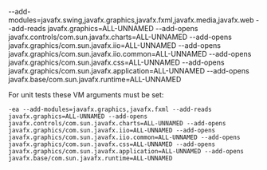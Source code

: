 --add-modules=javafx.swing,javafx.graphics,javafx.fxml,javafx.media,javafx.web --add-reads javafx.graphics=ALL-UNNAMED 
--add-opens javafx.controls/com.sun.javafx.charts=ALL-UNNAMED 
--add-opens javafx.graphics/com.sun.javafx.iio=ALL-UNNAMED 
--add-opens javafx.graphics/com.sun.javafx.iio.common=ALL-UNNAMED 
--add-opens javafx.graphics/com.sun.javafx.css=ALL-UNNAMED
--add-opens javafx.graphics/com.sun.javafx.application=ALL-UNNAMED
--add-opens javafx.base/com.sun.javafx.runtime=ALL-UNNAMED

For unit tests these VM arguments must be set:
```jvm
-ea --add-modules=javafx.graphics,javafx.fxml --add-reads javafx.graphics=ALL-UNNAMED --add-opens javafx.controls/com.sun.javafx.charts=ALL-UNNAMED --add-opens javafx.graphics/com.sun.javafx.iio=ALL-UNNAMED --add-opens javafx.graphics/com.sun.javafx.iio.common=ALL-UNNAMED --add-opens javafx.graphics/com.sun.javafx.css=ALL-UNNAMED --add-opens javafx.graphics/com.sun.javafx.application=ALL-UNNAMED --add-opens javafx.base/com.sun.javafx.runtime=ALL-UNNAMED
```